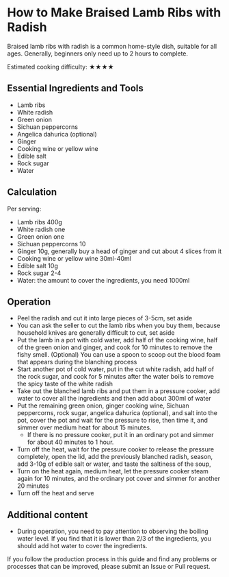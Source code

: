 # How to Make Braised Lamb Ribs with Radish

Braised lamb ribs with radish is a common home-style dish, suitable for all ages. Generally, beginners only need up to 2 hours to complete.

Estimated cooking difficulty: ★★★★

## Essential Ingredients and Tools

- Lamb ribs
- White radish
- Green onion
- Sichuan peppercorns
- Angelica dahurica (optional)
- Ginger
- Cooking wine or yellow wine
- Edible salt
- Rock sugar
- Water

## Calculation

Per serving:

- Lamb ribs 400g
- White radish one
- Green onion one
- Sichuan peppercorns 10
- Ginger 10g, generally buy a head of ginger and cut about 4 slices from it
- Cooking wine or yellow wine 30ml-40ml
- Edible salt 10g
- Rock sugar 2-4
- Water: the amount to cover the ingredients, you need 1000ml

## Operation

- Peel the radish and cut it into large pieces of 3-5cm, set aside
- You can ask the seller to cut the lamb ribs when you buy them, because household knives are generally difficult to cut, set aside
- Put the lamb in a pot with cold water, add half of the cooking wine, half of the green onion and ginger, and cook for 10 minutes to remove the fishy smell. (Optional) You can use a spoon to scoop out the blood foam that appears during the blanching process
- Start another pot of cold water, put in the cut white radish, add half of the rock sugar, and cook for 5 minutes after the water boils to remove the spicy taste of the white radish
- Take out the blanched lamb ribs and put them in a pressure cooker, add water to cover all the ingredients and then add about 300ml of water
- Put the remaining green onion, ginger cooking wine, Sichuan peppercorns, rock sugar, angelica dahurica (optional), and salt into the pot, cover the pot and wait for the pressure to rise, then time it, and simmer over medium heat for about 15 minutes.
  - If there is no pressure cooker, put it in an ordinary pot and simmer for about 40 minutes to 1 hour.
- Turn off the heat, wait for the pressure cooker to release the pressure completely, open the lid, add the previously blanched radish, season, add 3-10g of edible salt or water, and taste the saltiness of the soup,
- Turn on the heat again, medium heat, let the pressure cooker steam again for 10 minutes, and the ordinary pot cover and simmer for another 20 minutes
- Turn off the heat and serve

## Additional content

- During operation, you need to pay attention to observing the boiling water level. If you find that it is lower than 2/3 of the ingredients, you should add hot water to cover the ingredients.

If you follow the production process in this guide and find any problems or processes that can be improved, please submit an Issue or Pull request.
